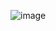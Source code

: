 ![image](https://github.com/Rajesh192110536/CSA1369-TOC/assets/113626176/90bba7b6-c6a4-4efe-b939-958ba3b6af7b)
